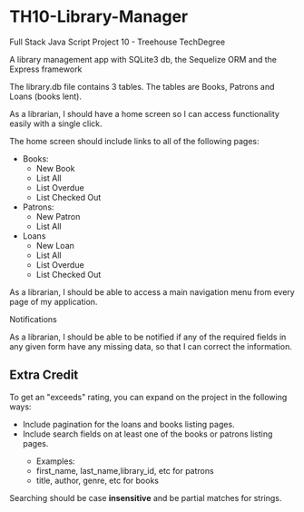 # TH10-Library-Manager
Full Stack Java Script Project 10 - Treehouse TechDegree

A library management app with SQLite3 db,  the Sequelize ORM and the Express framework


The library.db file contains 3 tables. The tables are Books, Patrons and Loans (books lent). 

As a librarian, I should have a home screen so I can access functionality easily with a single click.

The home screen should include links to all of the following pages:

* Books:
  * New Book
  * List All
  * List Overdue
  * List Checked Out
* Patrons:
  * New Patron
  * List All
* Loans
  * New Loan
  * List All
  * List Overdue
  * List Checked Out

As a librarian, I should be able to access a main navigation menu from every page of my application.

Notifications

As a librarian, I should be able to be notified if any of the required fields in any given form have any missing data, so that I can correct the information.

## Extra Credit

To get an "exceeds" rating, you can expand on the project in the following ways:

<ul><li>Include pagination for the loans and books listing pages.</li>
<li>Include search fields on at least one of the books or patrons listing pages.</li>
<ul><li>Examples:</li>
<li>first_name, last_name,library_id, etc for patrons</li>
 <li>title, author, genre, etc for books</li></ul></ul>

Searching should be case **insensitive** and be partial matches for strings.
